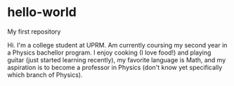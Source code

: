 # hello-world
My first repository

Hi. I'm a college student at UPRM.
Am currently coursing my second year in a Physics bachellor program.
I enjoy cooking (I love food!) and playing guitar (just started learning recently), my favorite language is Math, and my aspiration is to become a professor in Physics (don't know yet specifically which branch of Physics).
